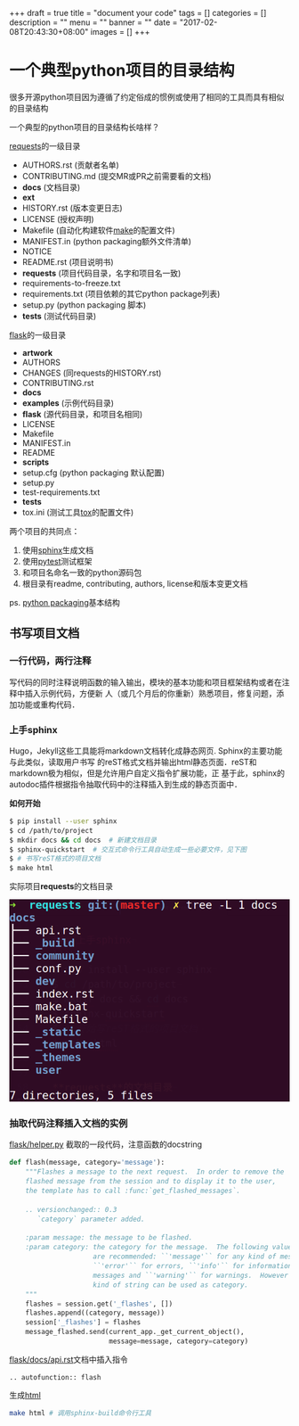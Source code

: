 +++
draft = true
title = "document your code"
tags = []
categories = []
description = ""
menu = ""
banner = ""
date = "2017-02-08T20:43:30+08:00"
images = []
+++

# 一个典型python项目的目录结构

很多开源python项目因为遵循了约定俗成的惯例或使用了相同的工具而具有相似的目录结构

一个典型的python项目的目录结构长啥样？

[requests](https://github.com/kennethreitz/requests)的一级目录

  * AUTHORS.rst  (贡献者名单)
  * CONTRIBUTING.md  (提交MR或PR之前需要看的文档)
  * **docs**  (文档目录)
  * **ext**
  * HISTORY.rst  (版本变更日志)
  * LICENSE  (授权声明)
  * Makefile  (自动化构建软件[make](https://zh.wikipedia.org/wiki/Make)的配置文件)
  * MANIFEST.in  (python packaging额外文件清单)
  * NOTICE
  * README.rst  (项目说明书)
  * **requests**  (项目代码目录，名字和项目名一致)
  * requirements-to-freeze.txt
  * requirements.txt  (项目依赖的其它python package列表)
  * setup.py  (python packaging 脚本)
  * **tests**  (测试代码目录)

[flask](https://github.com/pallets/flask)的一级目录

  * **artwork**
  * AUTHORS
  * CHANGES  (同requests的HISTORY.rst)
  * CONTRIBUTING.rst
  * **docs**
  * **examples**  (示例代码目录)
  * **flask**  (源代码目录，和项目名相同)
  * LICENSE
  * Makefile
  * MANIFEST.in
  * README
  * **scripts**
  * setup.cfg  (python packaging 默认配置)
  * setup.py
  * test-requirements.txt
  * **tests**
  * tox.ini  (测试工具[tox](https://github.com/tox-dev/tox)的配置文件)

两个项目的共同点：

1. 使用[sphinx](http://www.sphinx-doc.org/)生成文档
2. 使用[pytest](http://pytest.org/)测试框架
3. 和项目名命名一致的python源码包
4. 根目录有readme, contributing, authors, license和版本变更文档

ps. [python packaging]基本结构

## 书写项目文档
### 一行代码，两行注释
写代码的同时注释说明函数的输入输出，模块的基本功能和项目框架结构或者在注释中插入示例代码，方便新
人（或几个月后的你重新）熟悉项目，修复问题，添加功能或重构代码．

### 上手sphinx
Hugo，Jekyll这些工具能将markdown文档转化成静态网页. Sphinx的主要功能与此类似，读取用户书写
的reST格式文档并输出html静态页面．reST和markdown极为相似，但是允许用户自定义指令扩展功能，正
基于此，sphinx的autodoc插件根据指令抽取代码中的注释插入到生成的静态页面中．

**如何开始**
```bash
$ pip install --user sphinx
$ cd /path/to/project
$ mkdir docs && cd docs  # 新建文档目录
$ sphinx-quickstart  # 交互式命令行工具自动生成一些必要文件，见下图
$ # 书写reST格式的项目文档
$ make html
```

实际项目**requests**的文档目录

![](/img/docs.png)

### 抽取代码注释插入文档的实例
[flask/helper.py](https://github.com/pallets/flask/blob/master/flask/helpers.py)
截取的一段代码，注意函数的docstring
```python
def flash(message, category='message'):
    """Flashes a message to the next request.  In order to remove the
    flashed message from the session and to display it to the user,
    the template has to call :func:`get_flashed_messages`.

    .. versionchanged:: 0.3
       `category` parameter added.

    :param message: the message to be flashed.
    :param category: the category for the message.  The following values
                     are recommended: ``'message'`` for any kind of message,
                     ``'error'`` for errors, ``'info'`` for information
                     messages and ``'warning'`` for warnings.  However any
                     kind of string can be used as category.
    """
    flashes = session.get('_flashes', [])
    flashes.append((category, message))
    session['_flashes'] = flashes
    message_flashed.send(current_app._get_current_object(),
                         message=message, category=category)

```

[flask/docs/api.rst](https://raw.githubusercontent.com/pallets/flask/master/docs/api.rst)文档中插入指令
```
.. autofunction:: flash
```

生成[html](http://flask.pocoo.org/docs/0.12/api/#message-flashing)
```bash
make html # 调用sphinx-build命令行工具
```

[reST基本语法]:http://www.sphinx-doc.org/en/1.5.1/rest.html
[python packaging]: https://packaging.python.org/
[sphinx]: http://www.sphinx-doc.org/

